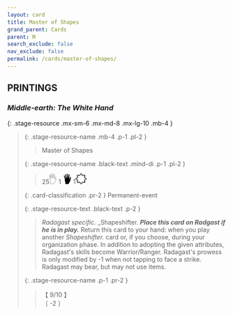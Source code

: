 ```yaml
---
layout: card
title: Master of Shapes
grand_parent: Cards
parent: M
search_exclude: false
nav_exclude: false
permalink: /cards/master-of-shapes/
---
```


## PRINTINGS


### _Middle-earth: The White Hand_

{: .stage-resource .mx-sm-6 .mx-md-8 .mx-lg-10 .mb-4 }
> {: .stage-resource-name .mb-4 .p-1 .pl-2 }
> > <div class="card-mp"></div>
> > <div class="card-name">Master of Shapes</div>
>
> {: .stage-resource-name .black-text .mind-di .p-1 .pl-2 }
> > 25![](/assets/images/gi.svg) 1 ![](/assets/images/di.svg) 1![](/assets/images/stage-point.svg)
>
> {: .card-classification .pr-2 }
> Permanent-event
>
> {: .stage-resource-text .black-text .p-2 }
> > _Radagast specific._ _Shapeshifter. ***Place this card on Radgast if he is in play.*** Return this card to your hand: when you play another _Shapeshifter._ card or, if you choose, during your organization phase. In addition to adopting the given attributes, Radagast's skills become Warrior/Ranger. Radagast's prowess is only modified by -1 when not tapping to face a strike. Radagast may bear, but may not use items. 
> 
> {: .stage-resource-name .p-1 .pr-2 }
> > <div class="card-shield">【 9/10 】</div>
> > <div class="card-corruption">〔 -2 〕</div>
